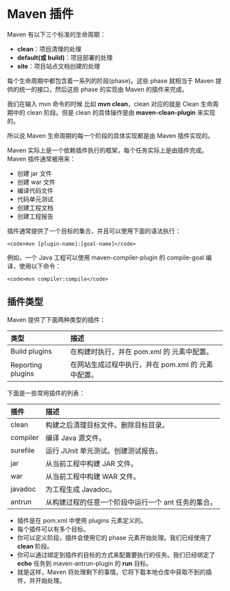 # Maven 插件

Maven 有以下三个标准的生命周期：

- **clean**：项目清理的处理
- **default(或 build)**：项目部署的处理
- **site**：项目站点文档创建的处理

每个生命周期中都包含着一系列的阶段(phase)。这些 phase 就相当于 Maven 提供的统一的接口，然后这些 phase 的实现由 Maven 的插件来完成。

我们在输入 mvn 命令的时候 比如 **mvn clean**，clean 对应的就是 Clean 生命周期中的 clean 阶段。但是 clean 的具体操作是由 **maven-clean-plugin** 来实现的。

所以说 Maven 生命周期的每一个阶段的具体实现都是由 Maven 插件实现的。

Maven 实际上是一个依赖插件执行的框架，每个任务实际上是由插件完成。Maven 插件通常被用来：

- 创建 jar 文件
- 创建 war 文件
- 编译代码文件
- 代码单元测试
- 创建工程文档
- 创建工程报告

插件通常提供了一个目标的集合，并且可以使用下面的语法执行：

```
<code>mvn [plugin-name]:[goal-name]</code>
```

例如，一个 Java 工程可以使用 maven-compiler-plugin 的 compile-goal 编译，使用以下命令：

```
<code>mvn compiler:compile</code>
```

## 插件类型

Maven 提供了下面两种类型的插件：

| 类型              | 描述                                               |
| :---------------- | :------------------------------------------------- |
| Build plugins     | 在构建时执行，并在 pom.xml 的 元素中配置。         |
| Reporting plugins | 在网站生成过程中执行，并在 pom.xml 的 元素中配置。 |

下面是一些常用插件的列表：

| 插件     | 描述                                                |
| :------- | :-------------------------------------------------- |
| clean    | 构建之后清理目标文件。删除目标目录。                |
| compiler | 编译 Java 源文件。                                  |
| surefile | 运行 JUnit 单元测试。创建测试报告。                 |
| jar      | 从当前工程中构建 JAR 文件。                         |
| war      | 从当前工程中构建 WAR 文件。                         |
| javadoc  | 为工程生成 Javadoc。                                |
| antrun   | 从构建过程的任意一个阶段中运行一个 ant 任务的集合。 |

- 插件是在 pom.xml 中使用 plugins 元素定义的。
- 每个插件可以有多个目标。
- 你可以定义阶段，插件会使用它的 phase 元素开始处理。我们已经使用了 **clean** 阶段。
- 你可以通过绑定到插件的目标的方式来配置要执行的任务。我们已经绑定了 **echo** 任务到 maven-antrun-plugin 的 **run** 目标。
- 就是这样，Maven 将处理剩下的事情。它将下载本地仓库中获取不到的插件，并开始处理。

